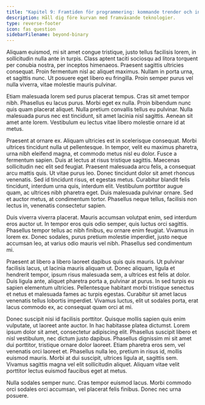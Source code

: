 ```yaml
---
title: "Kapitel 9: Framtiden för programmering: kommande trender och innovationer"
description: Håll dig före kurvan med framväxande teknologier.
type: reverse-footer
icon: fas question
sidebarFilename: beyond-binary
---
```

Aliquam euismod, mi sit amet congue tristique, justo tellus facilisis lorem, in sollicitudin nulla ante in turpis. Class aptent taciti sociosqu ad litora torquent per conubia nostra, per inceptos himenaeos. Praesent sagittis ultricies consequat. Proin fermentum nisl ac aliquet maximus. Nullam in porta urna, et sagittis nunc. Ut posuere eget libero eu fringilla. Proin semper purus vel nulla viverra, vitae molestie mauris pulvinar.

Etiam malesuada lorem sed purus placerat tempus. Cras sit amet tempor nibh. Phasellus eu lacus purus. Morbi eget ex nulla. Proin bibendum nunc quis quam placerat aliquet. Nulla pretium convallis tellus eu pulvinar. Nulla malesuada purus nec est tincidunt, sit amet lacinia nisl sagittis. Aenean sit amet ante lorem. Vestibulum eu lectus vitae libero molestie ornare id at metus.

Praesent at ornare ex. Aliquam ultricies est in scelerisque consequat. Morbi ultrices tincidunt nulla ut pellentesque. In tempor, velit eu maximus pharetra, urna nibh eleifend magna, et commodo metus nisl eu dolor. Fusce a fermentum sapien. Duis at lectus at risus tristique sagittis. Maecenas sollicitudin nec elit sed feugiat. Praesent malesuada arcu felis, a consequat arcu mattis quis. Ut vitae purus leo. Donec tincidunt dolor sit amet rhoncus venenatis. Sed id tincidunt risus, et egestas metus. Curabitur blandit felis tincidunt, interdum urna quis, interdum elit. Vestibulum porttitor augue quam, ac ultrices nibh pharetra eget. Duis malesuada pulvinar ornare. Sed et auctor metus, at condimentum tortor. Phasellus neque tellus, facilisis non lectus in, venenatis consectetur sapien.

Duis viverra viverra placerat. Mauris accumsan volutpat enim, sed interdum eros auctor ut. In tempor eros quis odio semper, quis luctus orci sagittis. Phasellus tempor tellus ac nibh finibus, eu ornare enim feugiat. Vivamus in lorem ex. Donec sodales, purus pretium molestie imperdiet, justo neque accumsan leo, at varius odio mauris vel nibh. Phasellus sed condimentum mi.

Praesent at libero a libero laoreet dapibus quis quis mauris. Ut pulvinar facilisis lacus, ut lacinia mauris aliquam ut. Donec aliquam, ligula et hendrerit tempor, ipsum risus malesuada sem, a ultrices est felis at dolor. Duis ligula ante, aliquet pharetra porta a, pulvinar at purus. In sed turpis eu sapien elementum ultricies. Pellentesque habitant morbi tristique senectus et netus et malesuada fames ac turpis egestas. Curabitur sit amet lacus venenatis tellus lobortis imperdiet. Vivamus luctus, elit ut sodales porta, erat lacus commodo ex, ac consequat quam orci at mi.

Donec suscipit nisi id facilisis porttitor. Quisque mollis sapien quis enim vulputate, ut laoreet ante auctor. In hac habitasse platea dictumst. Lorem ipsum dolor sit amet, consectetur adipiscing elit. Phasellus suscipit libero et nisl vestibulum, nec dictum justo dapibus. Phasellus dignissim mi sit amet dui porttitor, tristique ornare dolor laoreet. Etiam pharetra eros sem, vel venenatis orci laoreet et. Phasellus nulla leo, pretium in risus id, mollis euismod mauris. Morbi at dui suscipit, ultrices ligula at, sagittis sem. Vivamus sagittis magna vel elit sollicitudin aliquet. Aliquam vitae velit porttitor lectus euismod faucibus eget at metus.

Nulla sodales semper nunc. Cras tempor euismod lacus. Morbi commodo orci sodales orci accumsan, vel placerat felis finibus. Donec nec urna posuere.